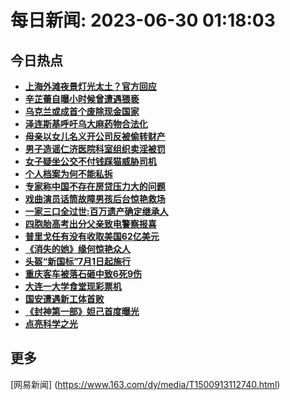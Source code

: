 
# 每日新闻: 2023-06-30 01:18:03
## 今日热点

- **[上海外滩夜景灯光太土？官方回应](https://www.163.com/search?keyword=%E4%B8%8A%E6%B5%B7%E5%A4%96%E6%BB%A9%E5%A4%9C%E6%99%AF%E7%81%AF%E5%85%89%E5%A4%AA%E5%9C%9F%EF%BC%9F%E5%AE%98%E6%96%B9%E5%9B%9E%E5%BA%94)**
- **[辛芷蕾自曝小时候曾遭遇猥亵](https://www.163.com/search?keyword=%E8%BE%9B%E8%8A%B7%E8%95%BE%E8%87%AA%E6%9B%9D%E5%B0%8F%E6%97%B6%E5%80%99%E6%9B%BE%E9%81%AD%E9%81%87%E7%8C%A5%E4%BA%B5)**
- **[乌克兰或成首个废除现金国家](https://www.163.com/search?keyword=%E4%B9%8C%E5%85%8B%E5%85%B0%E6%88%96%E6%88%90%E9%A6%96%E4%B8%AA%E5%BA%9F%E9%99%A4%E7%8E%B0%E9%87%91%E5%9B%BD%E5%AE%B6)**
- **[泽连斯基呼吁乌大麻药物合法化](https://www.163.com/search?keyword=%E6%B3%BD%E8%BF%9E%E6%96%AF%E5%9F%BA%E5%91%BC%E5%90%81%E4%B9%8C%E5%A4%A7%E9%BA%BB%E8%8D%AF%E7%89%A9%E5%90%88%E6%B3%95%E5%8C%96)**
- **[母亲以女儿名义开公司反被偷转财产](https://www.163.com/search?keyword=%E6%AF%8D%E4%BA%B2%E4%BB%A5%E5%A5%B3%E5%84%BF%E5%90%8D%E4%B9%89%E5%BC%80%E5%85%AC%E5%8F%B8%E5%8F%8D%E8%A2%AB%E5%81%B7%E8%BD%AC%E8%B4%A2%E4%BA%A7)**
- **[男子造谣仁济医院科室组织卖淫被罚](https://www.163.com/search?keyword=%E7%94%B7%E5%AD%90%E9%80%A0%E8%B0%A3%E4%BB%81%E6%B5%8E%E5%8C%BB%E9%99%A2%E7%A7%91%E5%AE%A4%E7%BB%84%E7%BB%87%E5%8D%96%E6%B7%AB%E8%A2%AB%E7%BD%9A)**
- **[女子疑坐公交不付钱踩猫威胁司机](https://www.163.com/search?keyword=%E5%A5%B3%E5%AD%90%E7%96%91%E5%9D%90%E5%85%AC%E4%BA%A4%E4%B8%8D%E4%BB%98%E9%92%B1%E8%B8%A9%E7%8C%AB%E5%A8%81%E8%83%81%E5%8F%B8%E6%9C%BA)**
- **[个人档案为何不能私拆](https://www.163.com/search?keyword=%E4%B8%AA%E4%BA%BA%E6%A1%A3%E6%A1%88%E4%B8%BA%E4%BD%95%E4%B8%8D%E8%83%BD%E7%A7%81%E6%8B%86)**
- **[专家称中国不存在房贷压力大的问题](https://www.163.com/search?keyword=%E4%B8%93%E5%AE%B6%E7%A7%B0%E4%B8%AD%E5%9B%BD%E4%B8%8D%E5%AD%98%E5%9C%A8%E6%88%BF%E8%B4%B7%E5%8E%8B%E5%8A%9B%E5%A4%A7%E7%9A%84%E9%97%AE%E9%A2%98)**
- **[戏曲演员话筒故障男孩后台惊艳救场](https://www.163.com/search?keyword=%E6%88%8F%E6%9B%B2%E6%BC%94%E5%91%98%E8%AF%9D%E7%AD%92%E6%95%85%E9%9A%9C%E7%94%B7%E5%AD%A9%E5%90%8E%E5%8F%B0%E6%83%8A%E8%89%B3%E6%95%91%E5%9C%BA)**
- **[一家三口全过世:百万遗产确定继承人](https://www.163.com/search?keyword=%E4%B8%80%E5%AE%B6%E4%B8%89%E5%8F%A3%E5%85%A8%E8%BF%87%E4%B8%96+%E7%99%BE%E4%B8%87%E9%81%97%E4%BA%A7%E7%A1%AE%E5%AE%9A%E7%BB%A7%E6%89%BF%E4%BA%BA)**
- **[四胞胎高考出分父亲致电警察报喜](https://www.163.com/search?keyword=%E5%9B%9B%E8%83%9E%E8%83%8E%E9%AB%98%E8%80%83%E5%87%BA%E5%88%86%E7%88%B6%E4%BA%B2%E8%87%B4%E7%94%B5%E8%AD%A6%E5%AF%9F%E6%8A%A5%E5%96%9C)**
- **[普里戈任有没有收取美国62亿美元](https://www.163.com/search?keyword=%E6%99%AE%E9%87%8C%E6%88%88%E4%BB%BB%E6%9C%89%E6%B2%A1%E6%9C%89%E6%94%B6%E5%8F%96%E7%BE%8E%E5%9B%BD62%E4%BA%BF%E7%BE%8E%E5%85%83)**
- **[《消失的她》缘何惊艳众人](https://www.163.com/search?keyword=%E3%80%8A%E6%B6%88%E5%A4%B1%E7%9A%84%E5%A5%B9%E3%80%8B%E7%BC%98%E4%BD%95%E6%83%8A%E8%89%B3%E4%BC%97%E4%BA%BA)**
- **[头盔“新国标”7月1日起施行](https://www.163.com/search?keyword=%E5%A4%B4%E7%9B%94%E2%80%9C%E6%96%B0%E5%9B%BD%E6%A0%87%E2%80%9D7%E6%9C%881%E6%97%A5%E8%B5%B7%E6%96%BD%E8%A1%8C)**
- **[重庆客车被落石砸中致6死9伤](https://www.163.com/search?keyword=%E9%87%8D%E5%BA%86%E5%AE%A2%E8%BD%A6%E8%A2%AB%E8%90%BD%E7%9F%B3%E7%A0%B8%E4%B8%AD%E8%87%B46%E6%AD%BB9%E4%BC%A4)**
- **[大连一大学食堂现彩票机](https://www.163.com/search?keyword=%E5%A4%A7%E8%BF%9E%E4%B8%80%E5%A4%A7%E5%AD%A6%E9%A3%9F%E5%A0%82%E7%8E%B0%E5%BD%A9%E7%A5%A8%E6%9C%BA)**
- **[国安遭遇新工体首败](https://www.163.com/search?keyword=%E5%9B%BD%E5%AE%89%E9%81%AD%E9%81%87%E6%96%B0%E5%B7%A5%E4%BD%93%E9%A6%96%E8%B4%A5)**
- **[《封神第一部》妲己首度曝光](https://www.163.com/search?keyword=%E3%80%8A%E5%B0%81%E7%A5%9E%E7%AC%AC%E4%B8%80%E9%83%A8%E3%80%8B%E5%A6%B2%E5%B7%B1%E9%A6%96%E5%BA%A6%E6%9B%9D%E5%85%89)**
- **[点亮科学之光](https://www.163.com/search?keyword=%E7%82%B9%E4%BA%AE%E7%A7%91%E5%AD%A6%E4%B9%8B%E5%85%89)**

## 更多
[网易新闻] (https://www.163.com/dy/media/T1500913112740.html)

